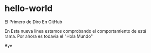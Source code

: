 # hello-world
El Primero de Diro En GitHub

En Esta nueva línea estamos comprobando el comportamiento de está rama.
Por ahora es todavia el "Hola Mundo"

Bye
